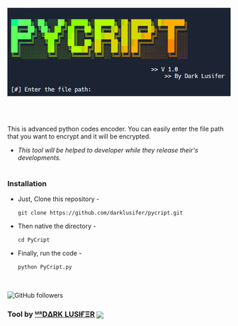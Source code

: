 <p align="center">
  <img src="https://github.com/DarkLusifer/PyCript/blob/main/pycript.png">
</p>
<br><br>
<p>This is advanced python codes encoder. You can easily enter the file path that you want to encrypt and it will be encrypted.</p>

* *This tool will be helped to developer while they release their's developments.*
<br><br>
### Installation

- Just, Clone this repository -
  ```
  git clone https://github.com/darklusifer/pycript.git
  ```

- Then native the directory -
  ```
  cd PyCript
  ```

- Finally, run the code -
  ```
  python PyCript.py
  ```
<br><br>
<img alt="GitHub followers" src="https://img.shields.io/github/followers/darklusifer">
<br>

### Tool by <a href="https://t.me/about_darklusifer">ᴹᴿDΔRK LUSIҒΞR</a> <img align="center" src="https://graph.org/file/5fee3073834224789ab9c.png" width="50" style="border-raduce: 50%;">
  
